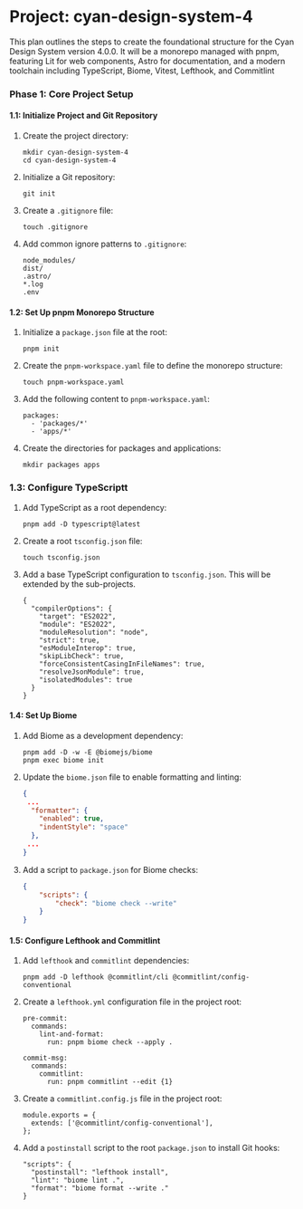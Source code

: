 # Project: cyan-design-system-4

This plan outlines the steps to create the foundational structure for the Cyan Design System version 4.0.0. It will be a monorepo managed with pnpm, featuring Lit for web components, Astro for documentation, and a modern toolchain including TypeScript, Biome, Vitest, Lefthook, and Commitlint

### **Phase 1: Core Project Setup**

#### **1.1: Initialize Project and Git Repository**

1. Create the project directory:
    
    ```
    mkdir cyan-design-system-4
    cd cyan-design-system-4
    ```
    
2. Initialize a Git repository:
    
    ```
    git init
    ```
    
3. Create a `.gitignore` file:
    
    ```
    touch .gitignore
    ```
    
4. Add common ignore patterns to `.gitignore`:
    
    ```
    node_modules/
    dist/
    .astro/
    *.log
    .env
    ```


#### **1.2: Set Up pnpm Monorepo Structure**

1. Initialize a `package.json` file at the root:
    
    ```
    pnpm init
    ```
    
2. Create the `pnpm-workspace.yaml` file to define the monorepo structure:
    
    ```
    touch pnpm-workspace.yaml
    ```
    
3. Add the following content to `pnpm-workspace.yaml`:
    
    ```
    packages:
      - 'packages/*'
      - 'apps/*'
    ```
    
4. Create the directories for packages and applications:
    
    ```
    mkdir packages apps

### 1.3: Configure TypeScriptt

1. Add TypeScript as a root dependency:
    
    ```
    pnpm add -D typescript@latest
    ```
    
2. Create a root `tsconfig.json` file:
    
    ```
    touch tsconfig.json
    ```
    
3. Add a base TypeScript configuration to `tsconfig.json`. This will be extended by the sub-projects.
    
    ```
    {
      "compilerOptions": {
        "target": "ES2022",
        "module": "ES2022",
        "moduleResolution": "node",
        "strict": true,
        "esModuleInterop": true,
        "skipLibCheck": true,
        "forceConsistentCasingInFileNames": true,
        "resolveJsonModule": true,
        "isolatedModules": true
      }
    }
    ```

#### **1.4: Set Up Biome**

1. Add Biome as a development dependency:
    
    ```
    pnpm add -D -w -E @biomejs/biome
    pnpm exec biome init
    ```

2. Update the `biome.json` file to enable formatting and linting:
    
    ```json
    {
     ...
      "formatter": {
        "enabled": true,
        "indentStyle": "space"
      },
     ...
    }
    ```
3. Add a script to `package.json` for Biome checks:
    
    ```json
    {
        "scripts": {
            "check": "biome check --write"
        }
    }
    ```
#### **1.5: Configure Lefthook and Commitlint**

1. Add `lefthook` and `commitlint` dependencies:
    
    ```
    pnpm add -D lefthook @commitlint/cli @commitlint/config-conventional
    ```
    
2. Create a `lefthook.yml` configuration file in the project root:
    
    ```
    pre-commit:
      commands:
        lint-and-format:
          run: pnpm biome check --apply .
    
    commit-msg:
      commands:
        commitlint:
          run: pnpm commitlint --edit {1}
    ```
    
3. Create a `commitlint.config.js` file in the project root:
    
    ```
    module.exports = {
      extends: ['@commitlint/config-conventional'],
    };
    ```
    
4. Add a `postinstall` script to the root `package.json` to install Git hooks:
    
    ```
    "scripts": {
      "postinstall": "lefthook install",
      "lint": "biome lint .",
      "format": "biome format --write ."
    }
    ```